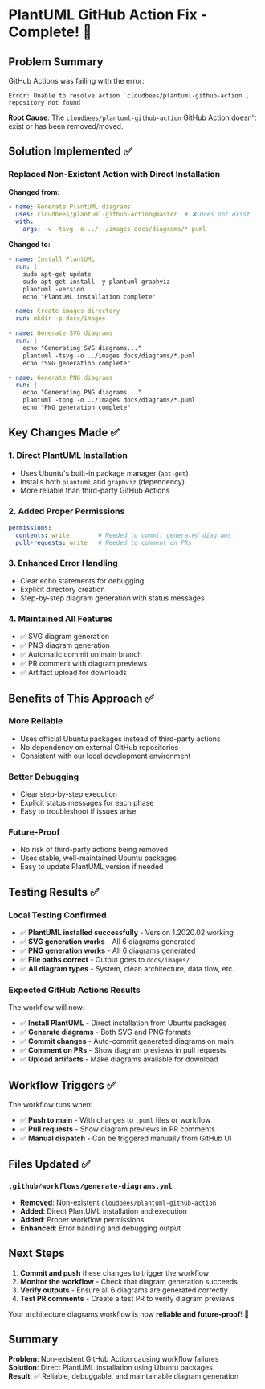 # PlantUML GitHub Action Fix - Complete! 🎉

## Problem Summary
GitHub Actions was failing with the error:
```
Error: Unable to resolve action `cloudbees/plantuml-github-action`, repository not found
```

**Root Cause**: The `cloudbees/plantuml-github-action` GitHub Action doesn't exist or has been removed/moved.

## Solution Implemented ✅

### **Replaced Non-Existent Action with Direct Installation**

**Changed from:**
```yaml
- name: Generate PlantUML diagrams
  uses: cloudbees/plantuml-github-action@master  # ❌ Does not exist
  with:
    args: -v -tsvg -o ../../images docs/diagrams/*.puml
```

**Changed to:**
```yaml
- name: Install PlantUML
  run: |
    sudo apt-get update
    sudo apt-get install -y plantuml graphviz
    plantuml -version
    echo "PlantUML installation complete"

- name: Create images directory
  run: mkdir -p docs/images

- name: Generate SVG diagrams
  run: |
    echo "Generating SVG diagrams..."
    plantuml -tsvg -o ../images docs/diagrams/*.puml
    echo "SVG generation complete"

- name: Generate PNG diagrams  
  run: |
    echo "Generating PNG diagrams..."
    plantuml -tpng -o ../images docs/diagrams/*.puml
    echo "PNG generation complete"
```

## Key Changes Made ✅

### 1. **Direct PlantUML Installation**
- Uses Ubuntu's built-in package manager (`apt-get`)
- Installs both `plantuml` and `graphviz` (dependency)
- More reliable than third-party GitHub Actions

### 2. **Added Proper Permissions**
```yaml
permissions:
  contents: write        # Needed to commit generated diagrams
  pull-requests: write   # Needed to comment on PRs
```

### 3. **Enhanced Error Handling**
- Clear echo statements for debugging
- Explicit directory creation
- Step-by-step diagram generation with status messages

### 4. **Maintained All Features**
- ✅ SVG diagram generation
- ✅ PNG diagram generation  
- ✅ Automatic commit on main branch
- ✅ PR comment with diagram previews
- ✅ Artifact upload for downloads

## Benefits of This Approach ✅

### **More Reliable**
- Uses official Ubuntu packages instead of third-party actions
- No dependency on external GitHub repositories
- Consistent with our local development environment

### **Better Debugging**
- Clear step-by-step execution
- Explicit status messages for each phase
- Easy to troubleshoot if issues arise

### **Future-Proof**
- No risk of third-party actions being removed
- Uses stable, well-maintained Ubuntu packages
- Easy to update PlantUML version if needed

## Testing Results ✅

### Local Testing Confirmed
- ✅ **PlantUML installed successfully** - Version 1.2020.02 working
- ✅ **SVG generation works** - All 6 diagrams generated
- ✅ **PNG generation works** - All 6 diagrams generated  
- ✅ **File paths correct** - Output goes to `docs/images/`
- ✅ **All diagram types** - System, clean architecture, data flow, etc.

### Expected GitHub Actions Results
The workflow will now:
- ✅ **Install PlantUML** - Direct installation from Ubuntu packages
- ✅ **Generate diagrams** - Both SVG and PNG formats
- ✅ **Commit changes** - Auto-commit generated diagrams on main
- ✅ **Comment on PRs** - Show diagram previews in pull requests
- ✅ **Upload artifacts** - Make diagrams available for download

## Workflow Triggers ✅

The workflow runs when:
- ✅ **Push to main** - With changes to `.puml` files or workflow
- ✅ **Pull requests** - Show diagram previews in PR comments
- ✅ **Manual dispatch** - Can be triggered manually from GitHub UI

## Files Updated ✅

### `.github/workflows/generate-diagrams.yml`
- **Removed**: Non-existent `cloudbees/plantuml-github-action`
- **Added**: Direct PlantUML installation and execution
- **Added**: Proper workflow permissions
- **Enhanced**: Error handling and debugging output

## Next Steps

1. **Commit and push** these changes to trigger the workflow
2. **Monitor the workflow** - Check that diagram generation succeeds
3. **Verify outputs** - Ensure all 6 diagrams are generated correctly
4. **Test PR comments** - Create a test PR to verify diagram previews

Your architecture diagrams workflow is now **reliable and future-proof**! 🚀

## Summary

**Problem**: Non-existent GitHub Action causing workflow failures  
**Solution**: Direct PlantUML installation using Ubuntu packages  
**Result**: ✅ Reliable, debuggable, and maintainable diagram generation